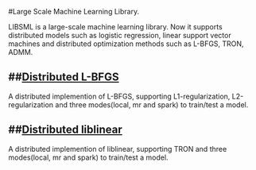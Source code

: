#Large Scale Machine Learning Library.

LIBSML is a large-scale machine learning library. Now it supports distributed models such as logistic regression, linear support vector machines and distributed optimization methods such as L-BFGS, TRON, ADMM.

##[Distributed L-BFGS](https://github.com/libsml/libsml/tree/master/libsml-lbfgs)
-----------------------------------
A distributed implemention of L-BFGS, supporting L1-regularization, L2-regularization and three modes(local, mr and spark) to train/test a model.

##[Distributed liblinear](https://github.com/libsml/libsml/tree/master/libsml-liblinear)
-----------------------------------
A distributed implemention of liblinear, supporting TRON and three modes(local, mr and spark) to train/test a model.
